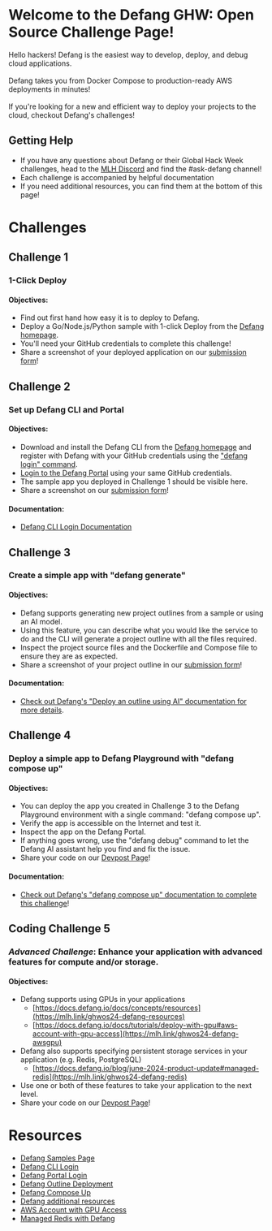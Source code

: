 # Welcome to the Defang GHW: Open Source Challenge Page!

Hello hackers! Defang is the easiest way to develop, deploy, and debug cloud applications. <br><br>
Defang takes you from Docker Compose to production-ready AWS deployments in minutes! <br><br> 
If you're looking for a new and efficient way to deploy your projects to the cloud, checkout Defang's challenges!

## Getting Help 

* If you have any questions about Defang or their Global Hack Week challenges, head to the [MLH Discord](https://discord.mlh.io/) and find the #ask-defang channel!
* Each challenge is accompanied by helpful documentation
* If you need additional resources, you can find them at the bottom of this page! 


# Challenges

## Challenge 1
### 1-Click Deploy 

#### Objectives: 
* Find out first hand how easy it is to deploy to Defang.
* Deploy a Go/Node.js/Python sample with 1-click Deploy from the [Defang homepage](https://mlh.link/ghwos24-defang-samples).
* You'll need your GitHub credentials to complete this challenge!
* Share a screenshot of your deployed application on our [submission form](https://mlh.link/ghwform)! 

## Challenge 2 
### Set up Defang CLI and Portal

#### Objectives: 
* Download and install the Defang CLI from the [Defang homepage](https://mlh.link/ghwos24-samples) and register with Defang with your GitHub credentials using the ["defang login" command](https://mlh.link/ghwos24-defang-login). 
* [Login to the Defang Portal](https://mlh.link/ghwos24-defang-portal) using your same GitHub credentials.
* The sample app you deployed in Challenge 1 should be visible here.
* Share a screenshot on our [submission form](https://mlh.link/ghwform)! 

#### Documentation: 
* [Defang CLI Login Documentation](https://mlh.link/ghwos24-defang-login)

## Challenge 3 
### Create a simple app with "defang generate"
#### Objectives: 
* Defang supports generating new project outlines from a sample or using an AI model.
* Using this feature, you can describe what you would like the service to do and the CLI will generate a project outline with all the files required.
* Inspect the project source files and the Dockerfile and Compose file to ensure they are as expected.
* Share a screenshot of your project outline in our [submission form](https://mlh.link/ghwform)! 


#### Documentation:
* [Check out Defang's "Deploy an outline using AI" documentation for more details](https://mlh.link/ghwos24-defang-outline).

## Challenge 4 
### Deploy a simple app to Defang Playground with "defang compose up"
#### Objectives: 
* You can deploy the app you created in Challenge 3 to the Defang Playground environment with a single command: "defang compose up".
* Verify the app is accessible on the Internet and test it.
* Inspect the app on the Defang Portal.
* If anything goes wrong, use the "defang debug" command to let the Defang AI assistant help you find and fix the issue.
* Share your code on our [Devpost Page](https://mlh.link/ghwdevpost)! 

#### Documentation:
* [Check out Defang's "defang compose up" documentation to complete this challenge](https://mlh.link/ghwos24-defang-composeup)!

## Coding Challenge 5
### <em>Advanced Challenge</em>: Enhance your application with advanced features for compute and/or storage. 
#### Objectives: 
* Defang supports using GPUs in your applications
  * [https://docs.defang.io/docs/concepts/resources](https://mlh.link/ghwos24-defang-resources) 
  * [https://docs.defang.io/docs/tutorials/deploy-with-gpu#aws-account-with-gpu-access](https://mlh.link/ghwos24-defang-awsgpu)
* Defang also supports specifying persistent storage services in your application (e.g. Redis, PostgreSQL)
  * [https://docs.defang.io/blog/june-2024-product-update#managed-redis](https://mlh.link/ghwos24-defang-redis)
* Use one or both of these features to take your application to the next level.
* Share your code on our [Devpost Page](https://mlh.link/ghwdevpost)! 

# Resources
* [Defang Samples Page](https://mlh.link/ghwos24-defang-samples)
* [Defang CLI Login](https://mlh.link/ghwos24-defang-login)
* [Defang Portal Login](https://mlh.link/ghwos24-defang-portal)
* [Defang Outline Deployment](https://mlh.link/ghwos24-defang-outline)
* [Defang Compose Up](https://mlh.link/ghwos24-defang-composeup)
* [Defang additional resources](https://mlh.link/ghwos24-defang-resources)
* [AWS Account with GPU Access](https://mlh.link/ghwos24-defang-awsgpu )
* [Managed Redis with Defang](https://mlh.link/ghwos24-defang-redis)
